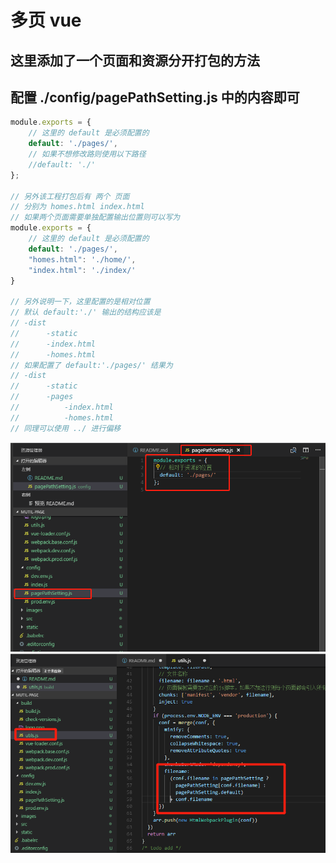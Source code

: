 # 多页 vue

## 这里添加了一个页面和资源分开打包的方法

## 配置 ./config/pagePathSetting.js 中的内容即可

```javascript
module.exports = {
    // 这里的 default 是必须配置的
    default: './pages/',
    // 如果不想修改路则使用以下路径
    //default: './'
};

// 另外该工程打包后有 两个 页面
// 分别为 homes.html index.html
// 如果两个页面需要单独配置输出位置则可以写为
module.exports = {
    // 这里的 default 是必须配置的
    default: './pages/',
    "homes.html": './home/',
    "index.html": './index/'
}

// 另外说明一下，这里配置的是相对位置
// 默认 default:'./' 输出的结构应该是
// -dist
//      -static
//      -index.html
//      -homes.html
// 如果配置了 default:'./pages/' 结果为
// -dist
//      -static
//      -pages
//          -index.html
//          -homes.html
// 同理可以使用 ../ 进行偏移

```

![](./images/1.png)
![](./images/2.png)